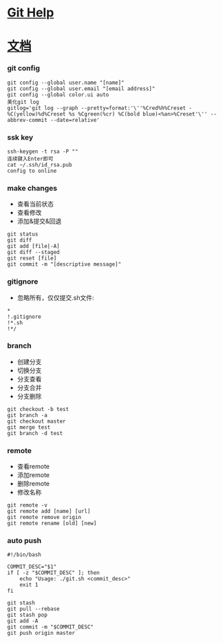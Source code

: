 [Git Help](http://www.git-scm.com/docs)  
=========  

[文档](http://git-scm.com/book/zh/v1)  
=========

### git config 

``` 
git config --global user.name "[name]" 
git config --global user.email "[email address]"  
git config --global color.ui auto  
美化git log
gitlog='git log --graph --pretty=format:'\''%Cred%h%Creset -%C(yellow)%d%Creset %s %Cgreen(%cr) %C(bold blue)<%an>%Creset'\'' --abbrev-commit --date=relative'    
```  

### ssk key  
  
``` 
ssh-keygen -t rsa -P ""  
连续键入Enter即可  
cat ~/.ssh/id_rsa.pub 
config to online 
```  

### make changes 

* 查看当前状态 
* 查看修改  
* 添加&提交&回退 

``` 
git status 
git diff 
git add [file|-A]
git diff --staged 
git reset [file] 
git commit -m "[descriptive message]"  
```

### gitignore   

* 忽略所有，仅仅提交.sh文件:  
 
``` 
*
!.gitignore
!*.sh
!*/  
```

### branch  

* 创建分支   
* 切换分支  
* 分支查看  
* 分支合并  
* 分支删除  


```  
git checkout -b test  
git branch -a   
git checkout master  
git merge test
git branch -d test  
```

### remote 

* 查看remote 
* 添加remote
* 删除remote
* 修改名称 

``` 
git remote -v  
git remote add [name] [url]  
git remote remove origin 
git remote rename [old] [new]
```

### auto push 

``` 
#!/bin/bash

COMMIT_DESC="$1"
if [ -z "$COMMIT_DESC" ]; then 
    echo "Usage: ./git.sh <commit_desc>"
    exit 1
fi 

git stash
git pull --rebase
git stash pop
git add -A
git commit -m "$COMMIT_DESC"
git push origin master   
```




